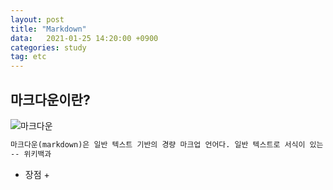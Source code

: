 ```yaml
---
layout: post
title: "Markdown"
data:   2021-01-25 14:20:00 +0900
categories: study
tag: etc
---
```


## 마크다운이란?

![마크다운](D:\myblog\assets\img\study\etc\markdown.png)

```markdown
마크다운(markdown)은 일반 텍스트 기반의 경량 마크업 언어다. 일반 텍스트로 서식이 있는 문서를 작성하는 데 사용되며, 일반 마크업 언어에 비해 문법이 쉽고 간단한 것이 특징이다. HTML과 리치 텍스트(RTF) 등 서식 문서로 쉽게 변환되기 때문에 응용 소프트웨어와 함께 배포되는 README 파일이나 온라인 게시물 등에 많이 사용된다.
-- 위키백과
```

+ 장점
  + 